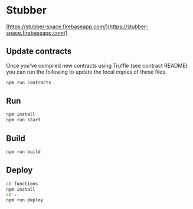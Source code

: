 # Stubber

[https://stubber-space.firebaseapp.com/](https://stubber-space.firebaseapp.com/)

## Update contracts

Once you've compiled new contracts using Truffle (see contract README) you can run the following to update the local copies of these files.

```bash
npm run contracts
```

## Run

```bash
npm install
npm run start
```

## Build

```bash
npm run build
```

## Deploy

```bash
cd functions
npm install
cd ..
npm run deploy
```

